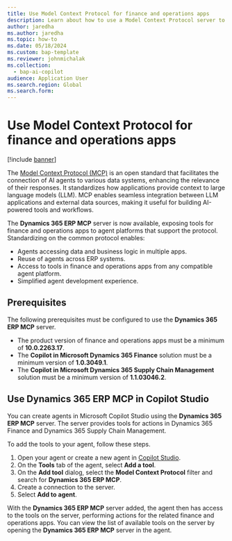 ```yaml
---
title: Use Model Context Protocol for finance and operations apps
description: Learn about how to use a Model Context Protocol server to create and extend agents for Dynamics 365 finance and operations apps
author: jaredha
ms.author: jaredha
ms.topic: how-to
ms.date: 05/18/2024
ms.custom: bap-template
ms.reviewer: johnmichalak
ms.collection:
  - bap-ai-copilot
audience: Application User
ms.search.region: Global
ms.search.form:
---
```


# Use Model Context Protocol for finance and operations apps

[!include [banner](../includes/banner.md)]

The [Model Context Protocol (MCP)](https://www.anthropic.com/news/model-context-protocol) is an open standard that facilitates the connection of AI agents to various data systems, enhancing the relevance of their responses. It standardizes how applications provide context to large language models (LLM). MCP enables seamless integration between LLM applications and external data sources, making it useful for building AI-powered tools and workflows.

The **Dynamics 365 ERP MCP** server is now available, exposing tools for finance and operations apps to agent platforms that support the protocol. Standardizing on the common protocol enables:
- Agents accessing data and business logic in multiple apps.
- Reuse of agents across ERP systems.
- Access to tools in finance and operations apps from any compatible agent platform.
- Simplified agent development experience.

## Prerequisites

The following prerequisites must be configured to use the **Dynamics 365 ERP MCP** server.
- The product version of finance and operations apps must be a minimum of **10.0.2263.17**.
- The **Copilot in Microsoft Dynamics 365 Finance** solution must be a minimum version of **1.0.3049.1**.
- The **Copilot in Microsoft Dynamics 365 Supply Chain Management** solution must be a minimum version of **1.1.03046.2**.

## Use Dynamics 365 ERP MCP in Copilot Studio

You can create agents in Microsoft Copilot Studio using the **Dynamics 365 ERP MCP** server. The server provides tools for actions in Dynamics 365 Finance and Dynamics 365 Supply Chain Management. 

To add the tools to your agent, follow these steps.

1. Open your agent or create a new agent in [Copilot Studio](https://copilotstudio.microsoft.com).
2. On the **Tools** tab of the agent, select **Add a tool**.
3. On the **Add tool** dialog, select the **Model Context Protocol** filter and search for **Dynamics 365 ERP MCP**.
4. Create a connection to the server.
5. Select **Add to agent**.

With the **Dynamics 365 ERP MCP** server added, the agent then has access to the tools on the server, performing actions for the related finance and operations apps. You can view the list of available tools on the server by opening the **Dynamics 365 ERP MCP** server in the agent. 

